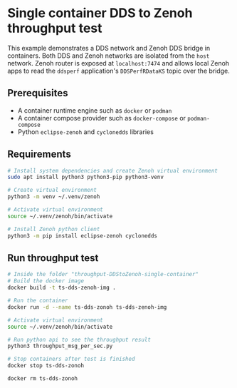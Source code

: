 
# Single container DDS to Zenoh throughput test


This example demonstrates a DDS network and Zenoh DDS bridge in containers. Both DDS and Zenoh networks are isolated from the `host` network. Zenoh router is exposed at `localhost:7474` and allows local Zenoh apps to read the `ddsperf` application's `DDSPerfRDataKS` topic over the bridge.

## Prerequisites

- A container runtime engine such as `docker` or `podman`
- A container compose provider such as `docker-compose` or `podman-compose`
- Python `eclipse-zenoh` and `cyclonedds` libraries


## Requirements
```sh
# Install system dependencies and create Zenoh virtual environment
sudo apt install python3 python3-pip python3-venv

# Create virtual environment
python3 -m venv ~/.venv/zenoh

# Activate virtual environment
source ~/.venv/zenoh/bin/activate

# Install Zenoh python client
python3 -m pip install eclipse-zenoh cyclonedds
```
## Run throughput test

```sh
# Inside the folder "throughput-DDStoZenoh-single-container"
# Build the docker image
docker build -t ts-dds-zenoh-img .

# Run the container
docker run -d --name ts-dds-zonoh ts-dds-zenoh-img

# Activate virtual environment
source ~/.venv/zenoh/bin/activate

# Run python api to see the throughput result
python3 throughput_msg_per_sec.py

# Stop containers after test is finished
docker stop ts-dds-zonoh

docker rm ts-dds-zonoh
```
